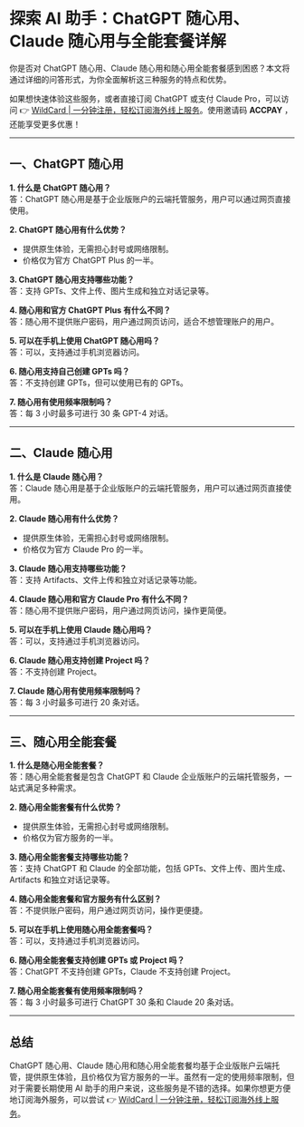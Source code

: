 # 探索 AI 助手：ChatGPT 随心用、Claude 随心用与全能套餐详解

你是否对 ChatGPT 随心用、Claude 随心用和随心用全能套餐感到困惑？本文将通过详细的问答形式，为你全面解析这三种服务的特点和优势。  

如果想快速体验这些服务，或者直接订阅 ChatGPT 或支付 Claude Pro，可以访问 👉 [WildCard | 一分钟注册，轻松订阅海外线上服务](https://bbtdd.com/WildCard)。使用邀请码 **ACCPAY** ，还能享受更多优惠！  

---

## 一、ChatGPT 随心用  

**1. 什么是 ChatGPT 随心用？**  
答：ChatGPT 随心用是基于企业版账户的云端托管服务，用户可以通过网页直接使用。  

**2. ChatGPT 随心用有什么优势？**  
- 提供原生体验，无需担心封号或网络限制。  
- 价格仅为官方 ChatGPT Plus 的一半。  

**3. ChatGPT 随心用支持哪些功能？**  
答：支持 GPTs、文件上传、图片生成和独立对话记录等。  

**4. 随心用和官方 ChatGPT Plus 有什么不同？**  
答：随心用不提供账户密码，用户通过网页访问，适合不想管理账户的用户。  

**5. 可以在手机上使用 ChatGPT 随心用吗？**  
答：可以，支持通过手机浏览器访问。  

**6. 随心用支持自己创建 GPTs 吗？**  
答：不支持创建 GPTs，但可以使用已有的 GPTs。  

**7. 随心用有使用频率限制吗？**  
答：每 3 小时最多可进行 30 条 GPT-4 对话。  

---

## 二、Claude 随心用  

**1. 什么是 Claude 随心用？**  
答：Claude 随心用是基于企业版账户的云端托管服务，用户可以通过网页直接使用。  

**2. Claude 随心用有什么优势？**  
- 提供原生体验，无需担心封号或网络限制。  
- 价格仅为官方 Claude Pro 的一半。  

**3. Claude 随心用支持哪些功能？**  
答：支持 Artifacts、文件上传和独立对话记录等功能。  

**4. Claude 随心用和官方 Claude Pro 有什么不同？**  
答：随心用不提供账户密码，用户通过网页访问，操作更简便。  

**5. 可以在手机上使用 Claude 随心用吗？**  
答：可以，支持通过手机浏览器访问。  

**6. Claude 随心用支持创建 Project 吗？**  
答：不支持创建 Project。  

**7. Claude 随心用有使用频率限制吗？**  
答：每 3 小时最多可进行 20 条对话。  

---

## 三、随心用全能套餐  

**1. 什么是随心用全能套餐？**  
答：随心用全能套餐是包含 ChatGPT 和 Claude 企业版账户的云端托管服务，一站式满足多种需求。  

**2. 随心用全能套餐有什么优势？**  
- 提供原生体验，无需担心封号或网络限制。  
- 价格仅为官方服务的一半。  

**3. 随心用全能套餐支持哪些功能？**  
答：支持 ChatGPT 和 Claude 的全部功能，包括 GPTs、文件上传、图片生成、Artifacts 和独立对话记录等。  

**4. 随心用全能套餐和官方服务有什么区别？**  
答：不提供账户密码，用户通过网页访问，操作更便捷。  

**5. 可以在手机上使用随心用全能套餐吗？**  
答：可以，支持通过手机浏览器访问。  

**6. 随心用全能套餐支持创建 GPTs 或 Project 吗？**  
答：ChatGPT 不支持创建 GPTs，Claude 不支持创建 Project。  

**7. 随心用全能套餐有使用频率限制吗？**  
答：每 3 小时最多可进行 ChatGPT 30 条和 Claude 20 条对话。  

---

## 总结  

ChatGPT 随心用、Claude 随心用和随心用全能套餐均基于企业版账户云端托管，提供原生体验，且价格仅为官方服务的一半。虽然有一定的使用频率限制，但对于需要长期使用 AI 助手的用户来说，这些服务是不错的选择。如果你想更方便地订阅海外服务，可以尝试 👉 [WildCard | 一分钟注册，轻松订阅海外线上服务](https://bbtdd.com/WildCard)。